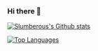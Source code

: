 ### Hi there 👋

[![Slumberous's Github stats](https://github-readme-stats.vercel.app/api?username=slumberous&show_icons=true&theme=radical)](https://github.com/slumberous/github-readme-stats)

[![Top Languages](https://github-readme-stats.vercel.app/api/top-langs/?username=Slumberouss&show_icons=true&theme=radical)](https://github.com/Slumberous/github-readme-stats)




<!--
**slumberous/slumberous** is a ✨ _special_ ✨ repository because its `README.md` (this file) appears on your GitHub profile.

Here are some ideas to get you started:

- 🔭 I’m currently working on ...
- 🌱 I’m currently learning ...
- 👯 I’m looking to collaborate on ...
- 🤔 I’m looking for help with ...
- 💬 Ask me about ...
- 📫 How to reach me: ...
- 😄 Pronouns: ...
- ⚡ Fun fact: ...
-->
